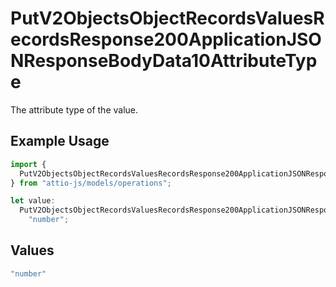 # PutV2ObjectsObjectRecordsValuesRecordsResponse200ApplicationJSONResponseBodyData10AttributeType

The attribute type of the value.

## Example Usage

```typescript
import {
  PutV2ObjectsObjectRecordsValuesRecordsResponse200ApplicationJSONResponseBodyData10AttributeType,
} from "attio-js/models/operations";

let value:
  PutV2ObjectsObjectRecordsValuesRecordsResponse200ApplicationJSONResponseBodyData10AttributeType =
    "number";
```

## Values

```typescript
"number"
```